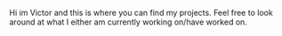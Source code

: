 Hi im Victor and this is where you can find my projects. Feel free to look around at what I either am currently working on/have worked on. 

<!---
Swarmino/Swarmino is a ✨ special ✨ repository because its `README.md` (this file) appears on your GitHub profile.
You can click the Preview link to take a look at your changes.
--->
